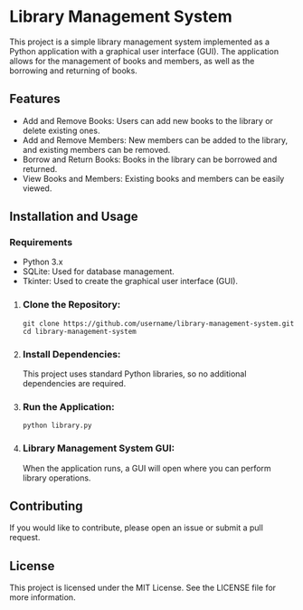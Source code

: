 # Library Management System
  This project is a simple library management system implemented as a Python application with a graphical user interface (GUI). The application allows for the management of books and members, as well as the borrowing and returning of books.

## Features
- Add and Remove Books: Users can add new books to the library or delete existing ones.
- Add and Remove Members: New members can be added to the library, and existing members can be removed.
- Borrow and Return Books: Books in the library can be borrowed and returned.
- View Books and Members: Existing books and members can be easily viewed.

## Installation and Usage
### Requirements
- Python 3.x
- SQLite: Used for database management.
- Tkinter: Used to create the graphical user interface (GUI).

1. ### Clone the Repository:
   ` git clone https://github.com/username/library-management-system.git
cd library-management-system
`
2. ### Install Dependencies:
    This project uses standard Python libraries, so no additional dependencies are required.

3. ### Run the Application:
    ` python library.py
`
4. ### Library Management System GUI:
      When the application runs, a GUI will open where you can perform library operations.

## Contributing
  If you would like to contribute, please open an issue or submit a pull request.

## License
  This project is licensed under the MIT License. See the LICENSE file for more information.
